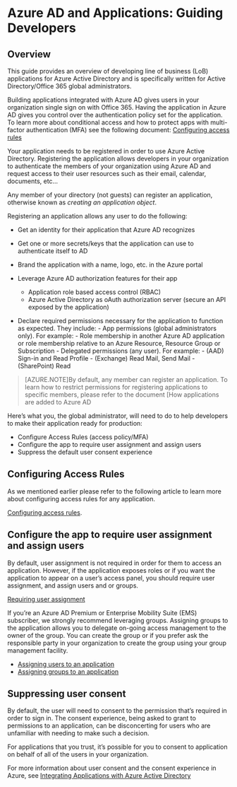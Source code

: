 <properties
	pageTitle="Azure AD and Applications: Guiding Developers | Microsoft Azure"
	description="Written for the IT Pro, this article provides guidelines for integrating Azure applications with Active Directory."
	services="active-directory"
	documentationCenter=""
	authors="IHenkel"
	manager="stevenpo"
	editor=""/>

<tags
	ms.service="active-directory"
	ms.workload="identity"
	ms.tgt_pltfrm="na"
	ms.devlang="na"
	ms.topic="article"
	ms.date="10/09/2015"
	ms.author="inhenk"/>

# Azure AD and Applications: Guiding Developers

## Overview

This guide provides an overview of developing line of business (LoB) applications for Azure Active Directory and is specifically written for Active Directory/Office 365 global administrators.

Building applications integrated with Azure AD gives users in your organization single sign on with Office 365. Having the application in Azure AD gives you control over the authentication policy set for the application. To learn more about conditional access and how to protect apps with multi-factor authentication (MFA) see the following document: [Configuring access rules](active-directory-conditional-access-azuread-connected-apps.md)

Your application needs to be registered in order to use Azure Active Directory. Registering the application allows developers in your organization to authenticate the members of your organization using Azure AD and request access to their user resources such as their email, calendar, documents, etc…

Any member of your directory (not guests) can register an application, otherwise known as *creating an application object*.

Registering an application allows any user to do the following:

- Get an identity for their application that Azure AD recognizes
- Get one or more secrets/keys that the application can use to authenticate itself to AD
- Brand the application with a name, logo, etc. in the Azure portal
- Leverage Azure AD authorization features for their app
  - Application role based access control (RBAC)
  - Azure Active Directory as oAuth authorization server (secure an API exposed by the application)

- Declare required permissions necessary for the application to function as expected. They include:
	  - App permissions (global administrators only). For example:
	    - Role membership in another Azure AD application or role membership relative to an Azure Resource, Resource Group or Subscription
	  - Delegated permissions (any user). For example:
	    - (AAD) Sign-in and Read Profile
	    - (Exchange) Read Mail, Send Mail
	    - (SharePoint) Read

> [AZURE.NOTE]By default, any member can register an application. To learn how to restrict permissions for registering applications to specific members, please refer to the document [How applications are added to Azure AD

Here’s what you, the global administrator, will need to do to help developers to make their application ready for production:

- Configure Access Rules (access policy/MFA)
- Configure the app to require user assignment and assign users
- Suppress the default user consent experience

## Configuring Access Rules

As we mentioned earlier please refer to the following article to learn more about configuring access rules for any application.

[Configuring access rules](active-directory-conditional-access-azuread-connected-apps.md).

## Configure the app to require user assignment and assign users

By default, user assignment is not required in order for them to access an application. However, if the application exposes roles or if you want the application to appear on a user’s access panel, you should require user assignment, and assign users and or groups.

[Requiring user assignment](active-directory-applications-guiding-developers-requiring-user-assignment.md)

If you’re an Azure AD Premium or Enterprise Mobility Suite (EMS) subscriber, we strongly recommend leveraging groups. Assigning groups to the application allows you to delegate on-going access management to the owner of the group. You can create the group or if you prefer ask the responsible party in your organization to create the group using your group management facility.

- [Assigning users to an application](active-directory-applications-guiding-developers-assigning-users.md)
- [Assigning groups to an application](active-directory-applications-guiding-developers-assigning-groups.md)

## Suppressing user consent

By default, the user will need to consent to the permission that’s required in order to sign in. The consent experience, being asked to grant to permissions to an application, can be disconcerting for users who are unfamiliar with needing to make such a decision.

For applications that you trust, it’s possible for you to consent to application on behalf of all of the users in your organization.

For more information about user consent and the consent experience in Azure, see [Integrating Applications with Azure Active Directory](active-directory-integrating-applications.md)
